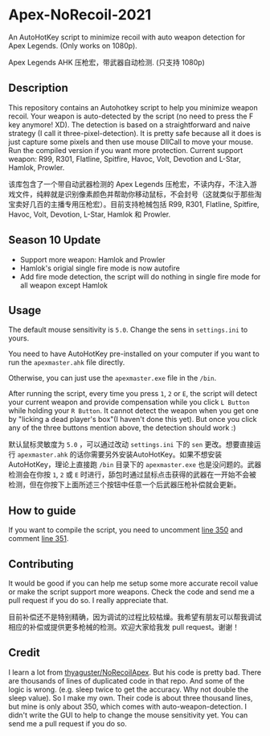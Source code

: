 # Apex-NoRecoil-2021
An AutoHotKey script to minimize recoil with auto weapon detection for Apex Legends. (Only works on 1080p). 

Apex Legends AHK 压枪宏，带武器自动检测. (只支持 1080p)

## Description
This repository contains an Autohotkey script to help you minimize weapon recoil. Your weapon is auto-detected by the script (no need to press the F key anymore! XD). The detection is based on a straightforward and naive strategy (I call it three-pixel-detection). It is pretty safe because all it does is just capture some pixels and then use mouse DllCall to move your mouse. Run the compiled version if you want more protection. Current support weapon: R99, R301, Flatline, Spitfire, Havoc, Volt, Devotion and L-Star, Hamlok, Prowler.

该库包含了一个带自动武器检测的 Apex Legends 压枪宏，不读内存，不注入游戏文件，纯粹就是识别像素颜色并帮助你移动鼠标，不会封号（这就类似于那些淘宝卖好几百的主播专用压枪宏）。目前支持枪械包括 R99, R301, Flatline, Spitfire, Havoc, Volt, Devotion, L-Star, Hamlok 和 Prowler.

## Season 10 Update
- Support more weapon: Hamlok and Prowler
- Hamlok's origial single fire mode is now autofire
- Add fire mode detection, the script will do nothing in single fire mode for all weapon except Hamlok

## Usage
The default mouse sensitivity is `5.0`. Change the sens in `settings.ini` to yours.

You need to have AutoHotKey pre-installed on your computer if you want to run the `apexmaster.ahk` file directly.

Otherwise, you can just use the `apexmaster.exe` file in the `/bin`.

After running the script, every time you press `1`, `2` or `E`, the script will detect your current weapon and provide compensation while you click `L Button` while holding your `R Button`. It cannot detect the weapon when you get one by "licking a dead player's box"(I haven't done this yet). But once you click any of the three buttons mention above, the detection should work :)

默认鼠标灵敏度为 `5.0` ，可以通过改动 `settings.ini` 下的 `sen` 更改。想要直接运行 `apexmaster.ahk` 的话你需要另外安装AutoHotKey。如果不想安装 AutoHotKey，理论上直接跑 `/bin` 目录下的 `apexmaster.exe` 也是没问题的。武器检测会在你按 `1`, `2` 或 `E` 时进行，舔包时通过鼠标点击获得的武器在一开始不会被检测，但在你按下上面所述三个按钮中任意一个后武器压枪补偿就会更新。

## How to guide
If you want to compile the script, you need to uncomment [line 350](https://github.com/mgsweet/Apex-NoRecoil-2021/blob/65b3f2e9e623652597be86cff00af7ab862b10f7/apexmaster.ahk#L350) and comment [line 351](https://github.com/mgsweet/Apex-NoRecoil-2021/blob/65b3f2e9e623652597be86cff00af7ab862b10f7/apexmaster.ahk#L351).

## Contributing
It would be good if you can help me setup some more accurate recoil value or make the script support more weapons. Check the code and send me a pull request if you do so. I really appreciate that. 

目前补偿还不是特别精确，因为调试的过程比较枯燥。我希望有朋友可以帮我调试相应的补偿或提供更多枪械的检测。欢迎大家给我发 pull request。谢谢！

## Credit
I learn a lot from [thyaguster/NoRecoilApex](https://github.com/thyaguster/NoRecoilApex). But his code is pretty bad. There are thousands of lines of duplicated code in that repo. And some of the logic is wrong. (e.g. sleep twice to get the accuracy. Why not double the sleep value). So I make my own. Their code is about three thousand lines, but mine is only about 350, which comes with auto-weapon-detection. I didn't write the GUI to help to change the mouse sensitivity yet. You can send me a pull request if you do so.
